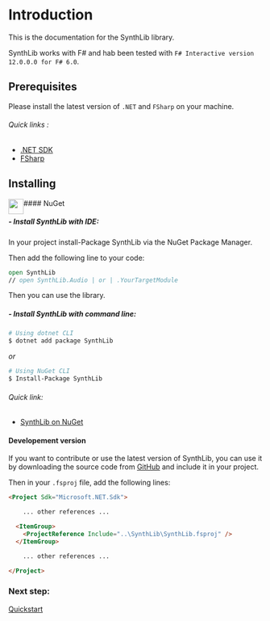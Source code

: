 # Introduction

This is the documentation for the SynthLib library.

SynthLib works with F# and hab been tested with `F# Interactive version 12.0.0.0 for F# 6.0`.

## Prerequisites

Please install the latest version of `.NET` and `FSharp` on your machine.

###### Quick links :
- [.NET SDK](https://dotnet.microsoft.com/en-us/download)
- [FSharp](https://fsharp.org/)

## Installing

<img src="https://www.nuget.org/Content/gallery/img/logo-og-600x600.png" width="30px" style="float:left">
#### NuGet

##### - Install SynthLib with IDE:

In your project install-Package SynthLib via the NuGet Package Manager.

Then add the following line to your code:
```fsharp
open SynthLib
// open SynthLib.Audio | or | .YourTargetModule
```
Then you can use the library.

##### - Install SynthLib with command line:

```bash
# Using dotnet CLI
$ dotnet add package SynthLib

```
*or*
```bash
# Using NuGet CLI
$ Install-Package SynthLib
```

###### Quick link:
- [SynthLib on NuGet](https://www.nuget.org/packages/SynthLib/)

#### Developement version

If you want to contribute or use the latest version of SynthLib, you can use it by downloading the source code from [GitHub](https://PaulMarisOUMary/SynthLib/tree/master/src) and include it in your project.

Then in your `.fsproj` file, add the following lines:
```html
<Project Sdk="Microsoft.NET.Sdk">

    ... other references ...

  <ItemGroup>
    <ProjectReference Include="..\SynthLib\SynthLib.fsproj" />
  </ItemGroup>

    ... other references ...

</Project>
```

### Next step:
[Quickstart](/ALGOSUP_2022_Project_3_B/quickstart)